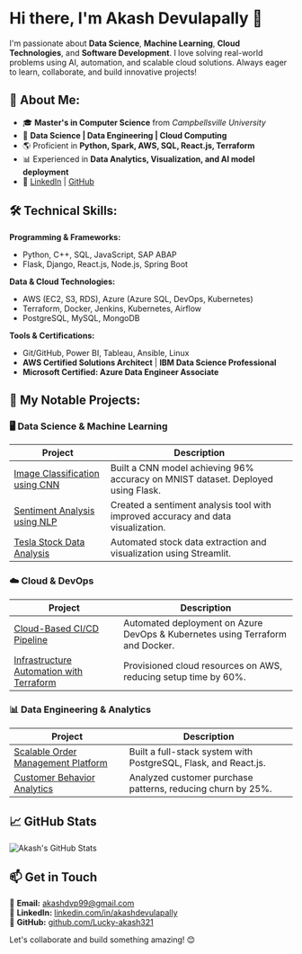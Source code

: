 # Hi there, I'm Akash Devulapally 👋

I'm passionate about **Data Science**, **Machine Learning**, **Cloud Technologies**, and **Software Development**. I love solving real-world problems using AI, automation, and scalable cloud solutions. Always eager to learn, collaborate, and build innovative projects!

## 📌 About Me:
- 🎓 **Master's in Computer Science** from *Campbellsville University*
- 💼 **Data Science | Data Engineering | Cloud Computing**
- 🌎 Proficient in **Python, Spark, AWS, SQL, React.js, Terraform**
- 📊 Experienced in **Data Analytics, Visualization, and AI model deployment**
- 🔗 [LinkedIn](https://www.linkedin.com/in/akashdevulapally/) | [GitHub](https://github.com/Lucky-akash321)

## 🛠 Technical Skills:

**Programming & Frameworks:**
- Python, C++, SQL, JavaScript, SAP ABAP
- Flask, Django, React.js, Node.js, Spring Boot

**Data & Cloud Technologies:**
- AWS (EC2, S3, RDS), Azure (Azure SQL, DevOps, Kubernetes)
- Terraform, Docker, Jenkins, Kubernetes, Airflow
- PostgreSQL, MySQL, MongoDB

**Tools & Certifications:**
- Git/GitHub, Power BI, Tableau, Ansible, Linux
- **AWS Certified Solutions Architect** | **IBM Data Science Professional**
- **Microsoft Certified: Azure Data Engineer Associate**

## 🚀 My Notable Projects:

### 🖥 Data Science & Machine Learning
| Project | Description |
|---------|-------------|
| [Image Classification using CNN](https://github.com/Lucky-akash321/Image-Classification-CNN) | Built a CNN model achieving 96% accuracy on MNIST dataset. Deployed using Flask. |
| [Sentiment Analysis using NLP](https://github.com/Lucky-akash321/Sentiment-Analysis-NLP) | Created a sentiment analysis tool with improved accuracy and data visualization. |
| [Tesla Stock Data Analysis](https://github.com/Lucky-akash321/Tesla-Stock-Analysis) | Automated stock data extraction and visualization using Streamlit. |

### ☁️ Cloud & DevOps
| Project | Description |
|---------|-------------|
| [Cloud-Based CI/CD Pipeline](https://github.com/Lucky-akash321/CI-CD-Automation) | Automated deployment on Azure DevOps & Kubernetes using Terraform and Docker. |
| [Infrastructure Automation with Terraform](https://github.com/Lucky-akash321/Terraform-Infrastructure) | Provisioned cloud resources on AWS, reducing setup time by 60%. |

### 📊 Data Engineering & Analytics
| Project | Description |
|---------|-------------|
| [Scalable Order Management Platform](https://github.com/Lucky-akash321/Order-Management-System) | Built a full-stack system with PostgreSQL, Flask, and React.js. |
| [Customer Behavior Analytics](https://github.com/Lucky-akash321/Customer-Analytics) | Analyzed customer purchase patterns, reducing churn by 25%. |

## 📈 GitHub Stats
![Akash's GitHub Stats](https://github-readme-stats.vercel.app/api?username=Lucky-akash321&show_icons=true&theme=radical)

## 📫 Get in Touch
📧 **Email:** akashdvp99@gmail.com  
🔗 **LinkedIn:** [linkedin.com/in/akashdevulapally](https://www.linkedin.com/in/akashdevulapally/)  
🚀 **GitHub:** [github.com/Lucky-akash321](https://github.com/Lucky-akash321)  

Let's collaborate and build something amazing! 😊

